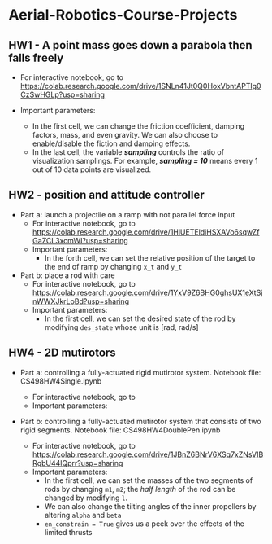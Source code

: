 # Aerial-Robotics-Course-Projects
## HW1 - A point mass goes down a parabola then falls freely
  - For interactive notebook, go to https://colab.research.google.com/drive/1SNLn41Jt0Q0HoxVbntAPTlg0CzSwHGLp?usp=sharing
  
  - Important parameters:
  
    - In the first cell, we can change the friction coefficient, damping factors, mass, and even gravity. We can also choose to enable/disable the fiction and damping effects.
    - In the last cell, the variable ***sampling*** controls the ratio of visualization samplings. For example, ***sampling = 10*** means every 1 out of 10 data points are visualized.

## HW2 - position and attitude controller
  - Part a: launch a projectile on a ramp with not parallel force input
    - For interactive notebook, go to https://colab.research.google.com/drive/1HlUETEldiHSXAVo6sqwZfGaZCL3xcmWI?usp=sharing
    - Important parameters:
      - In the forth cell, we can set the relative position of the target to the end of ramp by changing `x_t` and `y_t`
  - Part b: place a rod with care
      - For interactive notebook, go to https://colab.research.google.com/drive/1YxV9Z6BHG0ghsUX1eXtSjnWWXJkrLoBd?usp=sharing
      - Important parameters:
        - In the first cell, we can set the desired state of the rod by modifying `des_state` whose unit is [rad, rad/s]

## HW4 - 2D mutirotors
  - Part a: controlling a fully-actuated rigid mutirotor system. Notebook file: CS498HW4Single.ipynb
    - For interactive notebook, go to 
    - Important parameters:
      
  - Part b: controlling a fully-actuated mutirotor system that consists of two rigid segments. Notebook file: CS498HW4DoublePen.ipynb
      - For interactive notebook, go to https://colab.research.google.com/drive/1JBnZ6BNrV6XSq7xZNsVIBRgbU44lQprr?usp=sharing
      - Important parameters:
        - In the first cell, we can set the masses of the two segments of rods by changing `m1`, `m2`; the *half length* of the rod can be changed by modifying `l`.
        - We can also change the tilting angles of the inner propellers by altering `alpha` and `beta` 
        - `en_constrain = True` gives us a peek over the effects of the limited thrusts
